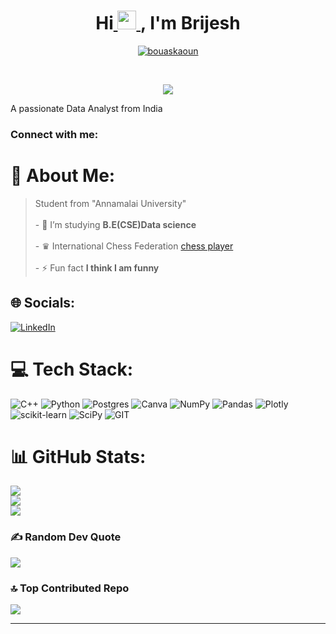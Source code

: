 <h1 align="center">
Hi<a href="https://github.com/16Brijesh10" target="_self"> <img src="https://media.giphy.com/media/hvRJCLFzcasrR4ia7z/giphy.gif" width="30"> </a>, I'm Brijesh 
	
	
</h1>
<p align="center">
	<a href="https://github.com/16Brijesh10">
		<img src="https://komarev.com/ghpvc/?username=bouaskaoun&label=Profile%20views&color=0e75b6&style=flat" alt="bouaskaoun" />
	</a>
</p>
<br/>
<p align="center">
	<a href="https://github.com/16Brijesh10">
		<img src="https://readme-typing-svg.herokuapp.com/?lines=Data+Science+Student;Always%20learning%20new%20things;DS%20|%20AI%20|%20ML%20Enthusiastic;Always%20learning%20new%20things&center=true&width=380&height=45">
	</a>
</p
<h3 align="center">A passionate Data Analyst from India</h3>

<h3 align="left">Connect with me:</h3>
<p align="left">
</p>

# 💫 About Me:
>Student from "Annamalai University"<br><br>- 🔭 I’m studying **B.E(CSE)Data science**<br><br>- ♛ International Chess Federation [chess player](https://ratings.fide.com/profile/45094705)<br><br>- ⚡ Fun fact **I think I am funny**


## 🌐 Socials:
[![LinkedIn](https://img.shields.io/badge/LinkedIn-%230077B5.svg?logo=linkedin&logoColor=white)](https://linkedin.com/in/https://www.linkedin.com/in/brijesh-a-64861426a/) 

# 💻 Tech Stack:
![C++](https://img.shields.io/badge/c++-%2300599C.svg?style=for-the-badge&logo=c%2B%2B&logoColor=white) ![Python](https://img.shields.io/badge/python-3670A0?style=for-the-badge&logo=python&logoColor=ffdd54) ![Postgres](https://img.shields.io/badge/postgres-%23316192.svg?style=for-the-badge&logo=postgresql&logoColor=white) ![Canva](https://img.shields.io/badge/Canva-%2300C4CC.svg?style=for-the-badge&logo=Canva&logoColor=white) ![NumPy](https://img.shields.io/badge/numpy-%23013243.svg?style=for-the-badge&logo=numpy&logoColor=white) ![Pandas](https://img.shields.io/badge/pandas-%23150458.svg?style=for-the-badge&logo=pandas&logoColor=white) ![Plotly](https://img.shields.io/badge/Plotly-%233F4F75.svg?style=for-the-badge&logo=plotly&logoColor=white) ![scikit-learn](https://img.shields.io/badge/scikit--learn-%23F7931E.svg?style=for-the-badge&logo=scikit-learn&logoColor=white) ![SciPy](https://img.shields.io/badge/SciPy-%230C55A5.svg?style=for-the-badge&logo=scipy&logoColor=%white) ![GIT](https://img.shields.io/badge/Git-fc6d26?style=for-the-badge&logo=git&logoColor=white)
# 📊 GitHub Stats:
![](https://github-readme-stats.vercel.app/api?username=16Brijesh10&theme=dark&hide_border=false&include_all_commits=false&count_private=false)<br/>
![](https://github-readme-streak-stats.herokuapp.com/?user=16Brijesh10&theme=dark&hide_border=false)<br/>
![](https://github-readme-stats.vercel.app/api/top-langs/?username=16Brijesh10&theme=dark&hide_border=false&include_all_commits=false&count_private=false&layout=compact)

### ✍️ Random Dev Quote
![](https://quotes-github-readme.vercel.app/api?type=horizontal&theme=radical)

### 🔝 Top Contributed Repo
![](https://github-contributor-stats.vercel.app/api?username=16Brijesh10&limit=5&theme=buddhism&combine_all_yearly_contributions=true)

---


<!-- Proudly created with GPRM ( https://gprm.itsvg.in ) -->
